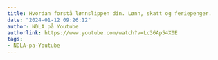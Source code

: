 ```yaml
---
title: Hvordan forstå lønnslippen din. Lønn, skatt og feriepenger.
date: "2024-01-12 09:26:12"
author: NDLA på Youtube
authorlink: https://www.youtube.com/watch?v=Lc36Ap54X0E
tags:
- NDLA-pa-Youtube
---
```

